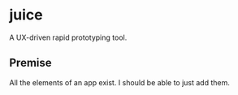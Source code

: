 # juice
A UX-driven rapid prototyping tool.

## Premise
All the elements of an app exist.  I should be able to just add them.
